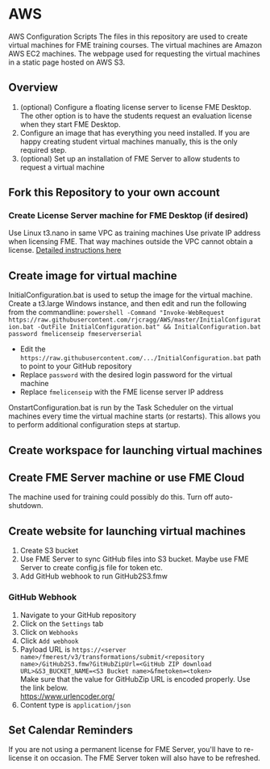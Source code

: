 # AWS
AWS Configuration Scripts
The files in this repository are used to create virtual machines for FME training courses.
The virtual machines are Amazon AWS EC2 machines.
The webpage used for requesting the virtual machines in a static page hosted on AWS S3.

## Overview
1. (optional) Configure a floating license server to license FME Desktop. The other option is to have the students request an evaluation license when they start FME Desktop.
1. Configure an image that has everything you need installed. If you are happy creating student virtual machines manually, this is the only required step.
1. (optional) Set up an installation of FME Server to allow students to request a virtual machine

## Fork this Repository to your own account

### Create License Server machine for FME Desktop (if desired)
Use Linux t3.nano in same VPC as training machines
Use private IP address when licensing FME. That way machines outside the VPC cannot obtain a license.
[Detailed instructions here](https://knowledge.safe.com/articles/82230/create-fme-license-server.html)

## Create image for virtual machine
InitialConfiguration.bat is used to setup the image for the virtual machine.
Create a t3.large Windows instance, and then edit and run the following from the commandline:
`powershell -Command "Invoke-WebRequest https://raw.githubusercontent.com/rjcragg/AWS/master/InitialConfiguration.bat -OutFile InitialConfiguration.bat" && InitialConfiguration.bat password fmelicenseip fmeserverserial`
* Edit the `https://raw.githubusercontent.com/.../InitialConfiguration.bat` path to point to your GitHub repository
* Replace `password` with the desired login password for the virtual machine
* Replace `fmelicenseip` with the FME license server IP address


OnstartConfiguration.bat is run by the Task Scheduler on the virtual machines every time the virtual machine starts (or restarts). This allows you to perform additional configuration steps at startup.

## Create workspace for launching virtual machines

## Create FME Server machine or use FME Cloud
The machine used for training could possibly do this. Turn off auto-shutdown.

## Create website for launching virtual machines
1. Create S3 bucket
1. Use FME Server to sync GitHub files into S3 bucket. Maybe use FME Server to create config.js file for token etc.
1. Add GitHub webhook to run GitHub2S3.fmw

### GitHub Webhook
1. Navigate to your GitHub repository
1. Click on the `Settings` tab
1. Click on `Webhooks`
1. Click `Add webhook`
1. Payload URL is `https://<server name>/fmerest/v3/transformations/submit/<repository name>/GitHub2S3.fmw?GitHubZipUrl=<GitHub ZIP download URL>&S3_BUCKET_NAME=<S3 Bucket name>&fmetoken=<token>`  
Make sure that the value for GitHubZip URL is encoded properly. Use the link below.  
https://www.urlencoder.org/
1. Content type is `application/json`
  
  

## Set Calendar Reminders
If you are not using a permanent license for FME Server, you'll have to re-license it on occasion. The FME Server token will also have to be refreshed.
